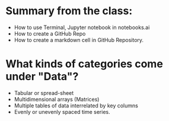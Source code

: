 # Summary from the class:
- How to use Terminal, Jupyter notebook in notebooks.ai
- How to create a GitHub Repo
- How to create a markdown cell in GitHub Repository. 

# What kinds of categories come under "Data"?
- Tabular or spread-sheet 
- Multidimensional arrays (Matrices)
- Multiple tables of data interrelated by key columns
- Evenly or unevenly spaced time series.
